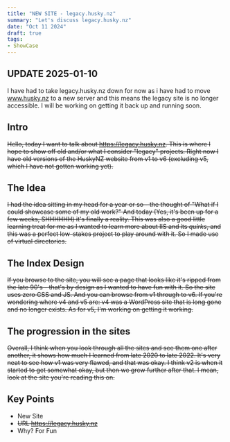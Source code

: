 ```yaml
---
title: "NEW SITE - legacy.husky.nz"
summary: "Let's discuss legacy.husky.nz"
date: "Oct 11 2024"
draft: true
tags:
- ShowCase
---
```

## UPDATE 2025-01-10
I have had to take legacy.husky.nz down for now as i have had to move www.husky.nz to a new server and this means the legacy site is no longer accessible. I will be working on getting it back up and running soon.


## Intro
~~Hello, today I want to talk about https://legacy.husky.nz. This is where I hope to show off old and/or what I consider "legacy" projects. Right now I have old versions of the HuskyNZ website from v1 to v6 (excluding v5, which I have not gotten working yet).~~


## The Idea
~~I had the idea sitting in my head for a year or so - the thought of "What if I could showcase some of my old work?" And today (Yes, it's been up for a few weeks, SHHHHHH) it's finally a reality. This was also a good little learning treat for me as I wanted to learn more about IIS and its *quirks*, and this was a perfect low-stakes project to play around with it. So I made use of virtual directories.~~

## The Index Design 
~~If you browse to the site, you will see a page that looks like it's ripped from the late 90's - that's by design as I wanted to have fun with it. So the site uses zero CSS and JS. And you can browse from v1 through to v6. If you're wondering where v4 and v5 are: v4 was a WordPress site that is long gone and no longer exists. As for v5, I'm working on getting it working.~~

## The progression in the sites
~~Overall, I think when you look through all the sites and see them one after another, it shows how much I learned from late 2020 to late 2022. It's very neat to see how v1 was very flawed, and that was okay. I think v2 is when it started to get somewhat okay, but then we grew further after that. I mean, look at the site you're reading this on.~~

## Key Points
* New Site 
* ~~URL https://legacy.husky.nz~~
* Why? For Fun